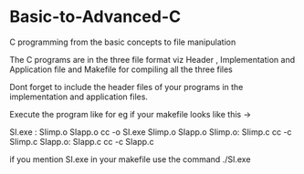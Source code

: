 # Basic-to-Advanced-C
C programming from the basic concepts to file manipulation

The C programs are in the three file format viz Header , Implementation and Application file and Makefile for compiling all the three files

Dont forget to include the header files of your programs in the implementation and application files.

Execute the program like for eg if your makefile looks like this ->

SI.exe : SIimp.o  SIapp.o
        cc -o SI.exe  SIimp.o  SIapp.o
SIimp.o: SIimp.c
        cc -c SIimp.c
SIapp.o: SIapp.c
        cc -c SIapp.c
        
if you mention SI.exe in your makefile use the command ./SI.exe

